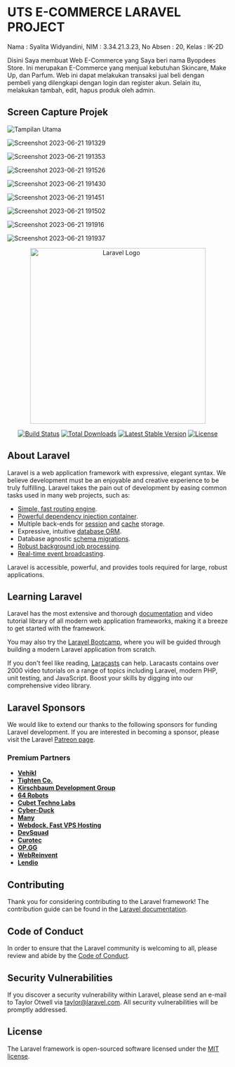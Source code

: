 # UTS E-COMMERCE LARAVEL PROJECT
Nama : Syalita Widyandini,
NIM : 3.34.21.3.23,
No Absen : 20,
Kelas : IK-2D

Disini Saya membuat Web E-Commerce yang Saya beri nama Byopdees Store. Ini merupakan E-Commerce yang menjual kebutuhan Skincare, Make Up, dan Parfum.
Web ini dapat melakukan transaksi jual beli dengan pembeli yang dilengkapi dengan login dan register akun. Selain itu, melakukan tambah, edit, hapus produk oleh admin.

## Screen Capture Projek
![Tampilan Utama](https://github.com/syalitaas/onlineStore/assets/117131647/14cb9656-4b46-4798-863b-4f59057017a4)

![Screenshot 2023-06-21 191329](https://github.com/syalitaas/onlineStore/assets/117131647/f5549d70-5cbe-4e98-bebd-7933195bdd97)

![Screenshot 2023-06-21 191353](https://github.com/syalitaas/onlineStore/assets/117131647/f0d1823e-c9a9-43be-92e7-0ac4679a527e)

![Screenshot 2023-06-21 191526](https://github.com/syalitaas/onlineStore/assets/117131647/d3601a67-73e0-446b-acd4-94be54318290)

![Screenshot 2023-06-21 191430](https://github.com/syalitaas/onlineStore/assets/117131647/3f07c1cc-c3c1-445b-8848-ad3a18cb1be2)

![Screenshot 2023-06-21 191451](https://github.com/syalitaas/onlineStore/assets/117131647/04c6f9f4-b257-4fc6-a428-89faacc1168e)

![Screenshot 2023-06-21 191502](https://github.com/syalitaas/onlineStore/assets/117131647/2fe8aaea-4eb5-4665-8df1-d8746998c28d)

![Screenshot 2023-06-21 191916](https://github.com/syalitaas/onlineStore/assets/117131647/0c6ecca9-0059-4ded-afd2-1ed102bd669d)

![Screenshot 2023-06-21 191937](https://github.com/syalitaas/onlineStore/assets/117131647/6cb8e738-4ea6-436e-9aec-1b9829668d32)

<p align="center"><a href="https://laravel.com" target="_blank"><img src="https://raw.githubusercontent.com/laravel/art/master/logo-lockup/5%20SVG/2%20CMYK/1%20Full%20Color/laravel-logolockup-cmyk-red.svg" width="400" alt="Laravel Logo"></a></p>

<p align="center">
<a href="https://github.com/laravel/framework/actions"><img src="https://github.com/laravel/framework/workflows/tests/badge.svg" alt="Build Status"></a>
<a href="https://packagist.org/packages/laravel/framework"><img src="https://img.shields.io/packagist/dt/laravel/framework" alt="Total Downloads"></a>
<a href="https://packagist.org/packages/laravel/framework"><img src="https://img.shields.io/packagist/v/laravel/framework" alt="Latest Stable Version"></a>
<a href="https://packagist.org/packages/laravel/framework"><img src="https://img.shields.io/packagist/l/laravel/framework" alt="License"></a>
</p>

## About Laravel

Laravel is a web application framework with expressive, elegant syntax. We believe development must be an enjoyable and creative experience to be truly fulfilling. Laravel takes the pain out of development by easing common tasks used in many web projects, such as:

- [Simple, fast routing engine](https://laravel.com/docs/routing).
- [Powerful dependency injection container](https://laravel.com/docs/container).
- Multiple back-ends for [session](https://laravel.com/docs/session) and [cache](https://laravel.com/docs/cache) storage.
- Expressive, intuitive [database ORM](https://laravel.com/docs/eloquent).
- Database agnostic [schema migrations](https://laravel.com/docs/migrations).
- [Robust background job processing](https://laravel.com/docs/queues).
- [Real-time event broadcasting](https://laravel.com/docs/broadcasting).

Laravel is accessible, powerful, and provides tools required for large, robust applications.

## Learning Laravel

Laravel has the most extensive and thorough [documentation](https://laravel.com/docs) and video tutorial library of all modern web application frameworks, making it a breeze to get started with the framework.

You may also try the [Laravel Bootcamp](https://bootcamp.laravel.com), where you will be guided through building a modern Laravel application from scratch.

If you don't feel like reading, [Laracasts](https://laracasts.com) can help. Laracasts contains over 2000 video tutorials on a range of topics including Laravel, modern PHP, unit testing, and JavaScript. Boost your skills by digging into our comprehensive video library.

## Laravel Sponsors

We would like to extend our thanks to the following sponsors for funding Laravel development. If you are interested in becoming a sponsor, please visit the Laravel [Patreon page](https://patreon.com/taylorotwell).

### Premium Partners

- **[Vehikl](https://vehikl.com/)**
- **[Tighten Co.](https://tighten.co)**
- **[Kirschbaum Development Group](https://kirschbaumdevelopment.com)**
- **[64 Robots](https://64robots.com)**
- **[Cubet Techno Labs](https://cubettech.com)**
- **[Cyber-Duck](https://cyber-duck.co.uk)**
- **[Many](https://www.many.co.uk)**
- **[Webdock, Fast VPS Hosting](https://www.webdock.io/en)**
- **[DevSquad](https://devsquad.com)**
- **[Curotec](https://www.curotec.com/services/technologies/laravel/)**
- **[OP.GG](https://op.gg)**
- **[WebReinvent](https://webreinvent.com/?utm_source=laravel&utm_medium=github&utm_campaign=patreon-sponsors)**
- **[Lendio](https://lendio.com)**

## Contributing

Thank you for considering contributing to the Laravel framework! The contribution guide can be found in the [Laravel documentation](https://laravel.com/docs/contributions).

## Code of Conduct

In order to ensure that the Laravel community is welcoming to all, please review and abide by the [Code of Conduct](https://laravel.com/docs/contributions#code-of-conduct).

## Security Vulnerabilities

If you discover a security vulnerability within Laravel, please send an e-mail to Taylor Otwell via [taylor@laravel.com](mailto:taylor@laravel.com). All security vulnerabilities will be promptly addressed.

## License

The Laravel framework is open-sourced software licensed under the [MIT license](https://opensource.org/licenses/MIT).
